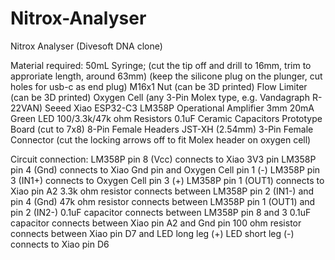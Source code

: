 # Nitrox-Analyser
Nitrox Analyser (Divesoft DNA clone)

Material required:
50mL Syringe;
  (cut the tip off and drill to 16mm, trim to approriate length, around 63mm)
  (keep the silicone plug on the plunger, cut holes for usb-c as end plug)
M16x1 Nut (can be 3D printed)
Flow Limiter (can be 3D printed)
Oxygen Cell (any 3-Pin Molex type, e.g. Vandagraph R-22VAN)
Seeed Xiao ESP32-C3
LM358P Operational Amplifier
3mm 20mA Green LED
100/3.3k/47k ohm Resistors
0.1uF Ceramic Capacitors
Prototype Board (cut to 7x8)
8-Pin Female Headers
JST-XH (2.54mm) 3-Pin Female Connector 
  (cut the locking arrows off to fit Molex header on oxygen cell)

Circuit connection:
LM358P pin 8 (Vcc) connects to Xiao 3V3 pin
LM358P pin 4 (Gnd) connects to Xiao Gnd pin and Oxygen Cell pin 1 (-)
LM358P pin 3 (IN1+) connects to Oxygen Cell pin 3 (+)
LM358P pin 1 (OUT1) connects to Xiao pin A2
3.3k ohm resistor connects between LM358P pin 2 (IN1-) and pin 4 (Gnd)
47k ohm resistor connects between LM358P pin 1 (OUT1) and pin 2 (IN2-)
0.1uF capacitor connects between LM358P pin 8 and 3
0.1uF capacitor connects between Xiao pin A2 and Gnd pin
100 ohm resistor connects between Xiao pin D7 and LED long leg (+)
LED short leg (-) connects to Xiao pin D6
